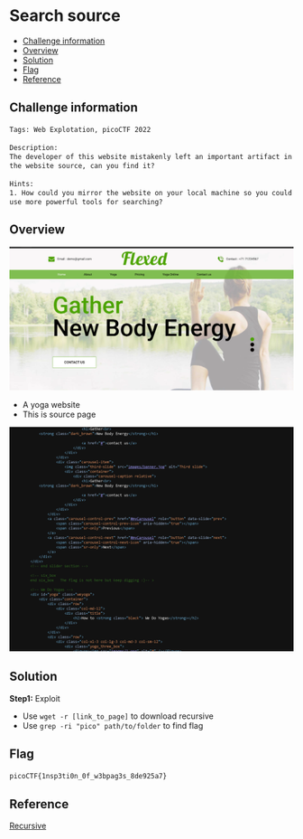 # Search source
- [Challenge information](#challenge-information)
- [Overview](#overview)
- [Solution](#solution)
- [Flag](#flag)
- [Reference](#reference)
## Challenge information
```text
Tags: Web Explotation, picoCTF 2022

Description:  
The developer of this website mistakenly left an important artifact in the website source, can you find it?

Hints: 
1. How could you mirror the website on your local machine so you could use more powerful tools for searching?
```
## Overview
![alt text](/picoCTF/Static/Images/Search_source/image1.png)  
* A yoga website  
* This is source page
  
![alt text](/picoCTF/Static/Images/Search_source/image2.png)  
## Solution
**Step1:** Exploit  
* Use `wget -r [link_to_page]` to download recursive  
* Use `grep -ri "pico" path/to/folder` to find flag
## Flag
`picoCTF{1nsp3ti0n_0f_w3bpag3s_8de925a7}`
## Reference
[Recursive](https://www.gnu.org/software/wget/manual/wget.html#Recursive-Download)
